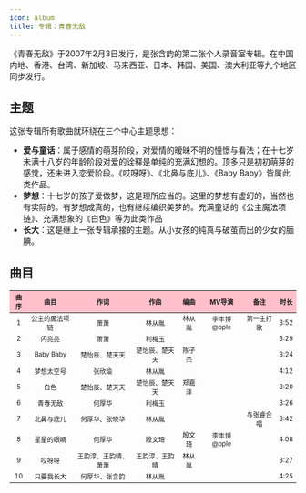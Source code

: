 ```yaml
---
icon: album
title: 专辑：青春无敌
---
```


《青春无敌》于2007年2月3日发行，是张含韵的第二张个人录音室专辑。在中国内地、香港、台湾、新加坡、马来西亚、日本、韩国、美国、澳大利亚等九个地区同步发行。

## 主题

这张专辑所有歌曲就环绕在三个中心主题思想：

- **爱与童话**：属于感情的萌芽阶段，对爱情的暧昧不明的憧憬与看法；在十七岁未满十八岁的年龄阶段对爱的诠释是单纯的充满幻想的。顶多只是初初萌芽的感觉，还未进入恋爱阶段。《哎呀呀》、《北鼻与底儿》、《Baby Baby》皆属此类作品。
- **梦想**：十七岁的孩子爱做梦，这是理所应当的。这里的梦想有虚幻的，当然也有实际的。有梦想成真的，也有继续编织美梦的。充满童话的《公主魔法项链》、充满想象的《白色》等为此类作品
- **长大**：这是继上一张专辑承接的主题。从小女孩的纯真与破茧而出的少女的腼腆。

## 曲目

<table style="text-align:center; font-size:80%; width:100%; display:table">
<thead>
<tr>
    <th style="background:pink">曲序</th>
    <th style="background:pink">曲目</th>
    <th style="background:pink">作词</th>
    <th style="background:pink">作曲</th>
    <th style="background:pink">编曲</th>
    <th style="background:pink">MV导演</th>
    <th style="background:pink">备注</th>
    <th style="background:pink">时长</th>
</tr>
</thead>
<tbody>
<tr>
    <td>1</td>
    <td>公主的魔法项链</td>
    <td>萧萧</td>
    <td>林从胤</td>
    <td>林从胤</td>
    <td>李丰博 @pple</td>
    <td>第一主打歌</td>
    <td>3:52</td>
</tr>
<tr>
    <td>2</td>
    <td>闪亮亮</td>
    <td>萧萧</td>
    <td>利梅玉</td>
    <td></td>
    <td></td>
    <td></td>
    <td>3:29</td>
</tr>
<tr>
    <td>3</td>
    <td>Baby Baby</td>
    <td>楚怡辰、楚天天</td>
    <td>楚怡辰、楚天天</td>
    <td>陈子杰</td>
    <td></td>
    <td></td>
    <td>3:24</td>
</tr>
<tr>
    <td>4</td>
    <td>梦想太空号</td>
    <td>张欣瑜</td>
    <td>林从胤</td>
    <td></td>
    <td></td>
    <td></td>
    <td>4:12</td>
</tr>
<tr>
    <td>5</td>
    <td>白色</td>
    <td>楚怡辰、楚天天</td>
    <td>楚怡辰、楚天天</td>
    <td>郑嘉泽</td>
    <td></td>
    <td></td>
    <td>3:20</td>
</tr>
<tr>
    <td>6</td>
    <td>青春无敌</td>
    <td>何厚华</td>
    <td>利梅玉</td>
    <td></td>
    <td></td>
    <td></td>
    <td>3:26</td>
</tr>
<tr>
    <td>7</td>
    <td>北鼻与底儿</td>
    <td>何厚华、张晓华</td>
    <td>林从胤</td>
    <td></td>
    <td></td>
    <td>与张睿合唱</td>
    <td>3:42</td>
</tr>
<tr>
    <td>8</td>
    <td>星星的眼睛</td>
    <td>何厚华</td>
    <td>殷文琦</td>
    <td>殷文琦</td>
    <td>李丰博 @pple</td>
    <td></td>
    <td>4:08</td>
</tr>
<tr>
    <td>9</td>
    <td>哎呀呀</td>
    <td>王韵淳、王韵晴、萧萧</td>
    <td>王韵淳、王韵晴</td>
    <td>林从胤</td>
    <td></td>
    <td></td>
    <td>3:27</td>
</tr>
<tr>
    <td>10</td>
    <td>只要我长大</td>
    <td>何厚华、张含韵</td>
    <td>林从胤</td>
    <td></td>
    <td></td>
    <td></td>
    <td>4:25</td>
</tr>
</tbody>
</table>
